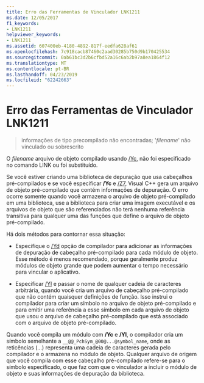 ```yaml
---
title: Erro das Ferramentas de Vinculador LNK1211
ms.date: 12/05/2017
f1_keywords:
- LNK1211
helpviewer_keywords:
- LNK1211
ms.assetid: 607400eb-4180-4892-817f-eedfa628af61
ms.openlocfilehash: 7c918cacb87460c2aad30285b750d9b170425534
ms.sourcegitcommit: 0ab61bc3d2b6cfbd52a16c6ab2b97a8ea1864f12
ms.translationtype: MT
ms.contentlocale: pt-BR
ms.lasthandoff: 04/23/2019
ms.locfileid: "62242663"
---
```

# <a name="linker-tools-error-lnk1211"></a>Erro das Ferramentas de Vinculador LNK1211

> informações de tipo precompilado não encontradas; '*filename*' não vinculado ou sobrescrito

O *filename* arquivo de objeto compilado usando [/Yc](../../build/reference/yc-create-precompiled-header-file.md), não foi especificado no comando LINK ou foi substituído.

Se você estiver criando uma biblioteca de depuração que usa cabeçalhos pré-compilados e se você especificar **/Yc** e [/Z7](../../build/reference/z7-zi-zi-debug-information-format.md), Visual C++ gera um arquivo de objeto pré-compilado que contém informações de depuração. O erro ocorre somente quando você armazena o arquivo de objeto pré-compilado em uma biblioteca, use a biblioteca para criar uma imagem executável e os arquivos de objeto que são referenciados não terá nenhuma referência transitiva para qualquer uma das funções que define o arquivo de objeto pré-compilado.

Há dois métodos para contornar essa situação:

- Especifique o [/Yd](../../build/reference/yd-place-debug-information-in-object-file.md) opção de compilador para adicionar as informações de depuração de cabeçalho pré-compilado para cada módulo de objeto. Esse método é menos recomendado, porque geralmente produz módulos de objeto grande que podem aumentar o tempo necessário para vincular o aplicativo.

- Especificar [/Yl](../../build/reference/yl-inject-pch-reference-for-debug-library.md) e passar o nome de qualquer cadeia de caracteres arbitrária, quando você cria um arquivo de cabeçalho pré-compilado que não contém quaisquer definições de função. Isso instrui o compilador para criar um símbolo no arquivo de objeto pré-compilado e para emitir uma referência a esse símbolo em cada arquivo de objeto que usou o arquivo de cabeçalho pré-compilado que está associado com o arquivo de objeto pré-compilado.

Quando você compila um módulo com **/Yc** e **/Yl**, o compilador cria um símbolo semelhante a `__@@_PchSym_@00@...@symbol_name`, onde as reticências (...) representa uma cadeia de caracteres gerada pelo compilador e o armazena no módulo de objeto. Qualquer arquivo de origem que você compila com esse cabeçalho pré-compilado refere-se para o símbolo especificado, o que faz com que o vinculador a incluir o módulo de objeto e suas informações de depuração da biblioteca.
